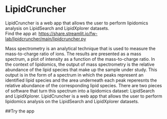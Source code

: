 # LipidCruncher
LipidCruncher is a web app that allows the user to perform lipidomics analysis on LipidSearch and LipidXplorer datasets.  
Find the app at: https://share.streamlit.io/fw-lab/lipidcruncher/main/lipidcruncher.py

Mass spectrometry is an analytical technique that is used to measure the mass-to-charge ratio of ions. The results are presented as a mass spectrum, a plot of intensity as a function of the mass-to-charge ratio. In the context of lipidomics, the output of mass spectrometry is the relative abundance of the lipid species that make up the sample under study. This output is in the form of a spectrum in which the peaks represent an identified lipid species and the area underneath each peak reperesnts the relative abundance of the corresponding lipid species. There are two pieces of software that turn this spectrum into a lipidomics dataset: LipidSearch and LipidXplorer. LipidCruncher is a web app that allows the user to perform lipidomics analysis on the LipidSearch and LipidXplorer datasets.

##Try the app

